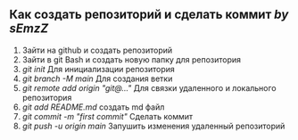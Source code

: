 ## Как создать репозиторий и сделать коммит _by sEmzZ_

1. Зайти на github и создать репозиторий
2. Зайти в git Bash и создать новую папку для репозитория
3. *git init* Для инициализации репозитория
4. *git branch -M main* Для создания ветки
5. *git remote add origin "git@..."* Для связки удаленного и локального репозитория
6. *git add README.md* создать md файл
7. *git commit -m "first commit"* Сделать коммит
8. *git push -u origin main* Запушить изменения удаленный репозиторий
